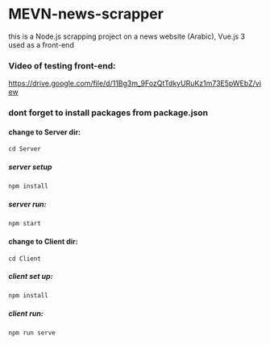 # MEVN-news-scrapper
this is a Node.js scrapping project on a news website (Arabic), Vue.js 3 used as a front-end

### Video of testing front-end:
https://drive.google.com/file/d/11Bg3m_9FozQtTdkyURuKz1m73E5pWEbZ/view

### dont forget to install packages from package.json

#### change to Server dir:
```
cd Server
```
##### server setup
``` npm install ```

##### server run:
``` npm start ```

#### change to Client dir:
```
cd Client
```

##### client set up:
``` npm install ```
##### client run:
``` npm run serve ```


